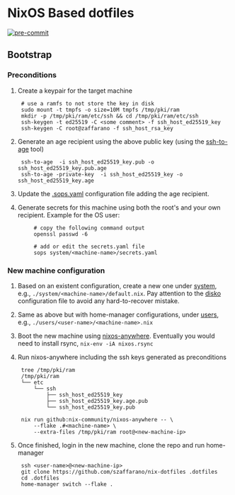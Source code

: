# NixOS Based dotfiles

[![pre-commit](https://github.com/szaffarano/nix-dotfiles/actions/workflows/pre-commit.yml/badge.svg)](https://github.com/szaffarano/nix-dotfiles/actions/workflows/pre-commit.yml)

## Bootstrap

### Preconditions

1. Create a keypair for the target machine

        # use a ramfs to not store the key in disk
        sudo mount -t tmpfs -o size=10M tmpfs /tmp/pki/ram
        mkdir -p /tmp/pki/ram/etc/ssh && cd /tmp/pki/ram/etc/ssh
        ssh-keygen -t ed25519 -C <some comment> -f ssh_host_ed25519_key
        ssh-keygen -C root@zaffarano -f ssh_host_rsa_key
1. Generate an age recipient using the above public key (using the
[ssh-to-age](https://github.com/Mic92/ssh-to-age) tool)

        ssh-to-age  -i ssh_host_ed25519_key.pub -o ssh_host_ed25519_key.pub.age
        ssh-to-age -private-key  -i ssh_host_ed25519_key -o ssh_host_ed25519_key.age
1. Update the [.sops.yaml](./.sops.yaml) configuration file adding the age
recipient.
1. Generate secrets for this machine using both the root's and your own
recipient.  Example for the OS user:

            # copy the following command output
            openssl passwd -6

            # add or edit the secrets.yaml file
            sops system/<machine-name>/secrets.yaml

### New machine configuration

1. Based on an existent configuration, create a new one under
[system](./system), e.g., `./system/<machine-name>/default.nix`. Pay attention
to the [disko](https://github.com/nix-community/disko) configuration file to
avoid any hard-to-recover mistake.
1. Same as above but with home-manager configurations, under [users](./users),
e.g., `./users/<user-name>/<machine-name>.nix`
1. Boot the new machine using
[nixos-anywhere](https://github.com/nix-community/nixos-anywhere).  Eventually
you would need to install rsync, `nix-env -iA nixos.rsync`
1. Run nixos-anywhere including the ssh keys generated as preconditions

        tree /tmp/pki/ram
        /tmp/pki/ram
        └── etc
            └── ssh
                ├── ssh_host_ed25519_key
                ├── ssh_host_ed25519_key.age.pub
                └── ssh_host_ed25519_key.pub

        nix run github:nix-community/nixos-anywhere -- \
            --flake .#<machine-name> \
            --extra-files /tmp/pki/ram root@<new-machine-ip>
1. Once finished, login in the new machine, clone the repo and run home-manager

        ssh <user-name>@<new-machine-ip>
        git clone https://github.com/szaffarano/nix-dotfiles .dotfiles
        cd .dotfiles
        home-manager switch --flake .
